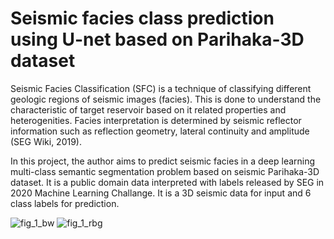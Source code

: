 # Seismic facies class prediction using U-net based on Parihaka-3D dataset

Seismic Facies Classification (SFC) is a technique of classifying different geologic regions of seismic images (facies). This is done to understand the characteristic of target reservoir based on it related properties and heterogenities. Facies interpretation is determined by seismic reflector information such as reflection geometry, lateral continuity and amplitude (SEG Wiki, 2019).

In this project, the author aims to predict seismic facies in a deep learning multi-class semantic segmentation problem based on seismic Parihaka-3D dataset. It is a public domain data interpreted with labels released by SEG in 2020 Machine Learning Challange. It is a 3D seismic data for input and 6 class labels for prediction.
    
    
![fig_1_bw](https://user-images.githubusercontent.com/71542986/184466764-77b96965-8303-4811-bac1-0faec3294228.png)
![fig_1_rbg](https://user-images.githubusercontent.com/71542986/184466766-0c9d57ec-8149-4951-a019-9318ffe2fd4b.png)
